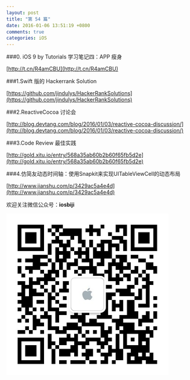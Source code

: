 ```yaml
---
layout: post
title: "第 54 篇"
date: 2016-01-06 13:51:19 +0800
comments: true
categories: iOS
---
```

###0. iOS 9 by Tutorials 学习笔记四：APP 瘦身

[http://t.cn/R4amCBU](http://t.cn/R4amCBU)  

###1.Swift 版的 Hackerrank Solution

[https://github.com/jindulys/HackerRankSolutions](https://github.com/jindulys/HackerRankSolutions)  

###2.ReactiveCocoa 讨论会

[http://blog.devtang.com/blog/2016/01/03/reactive-cocoa-discussion/](http://blog.devtang.com/blog/2016/01/03/reactive-cocoa-discussion/)  

###3.Code Review 最佳实践

[http://gold.xitu.io/entry/568a35ab60b2b60f65fb5d2e](http://gold.xitu.io/entry/568a35ab60b2b60f65fb5d2e)  

###4.仿简友动态时间轴：使用Snapkit来实现UITableViewCell的动态布局

[http://www.jianshu.com/p/3429ac5a4e4d](http://www.jianshu.com/p/3429ac5a4e4d)  

欢迎关注微信公众号：**iosbiji**

![iOS开发笔记](/images/weixin.jpg)